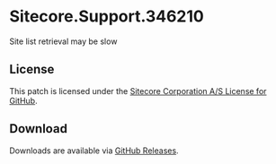# Sitecore.Support.346210
Site list retrieval may be slow

## License  
This patch is licensed under the [Sitecore Corporation A/S License for GitHub](https://github.com/sitecoresupport/Sitecore.Support.346210/blob/master/LICENSE).  

## Download  
Downloads are available via [GitHub Releases](https://github.com/sitecoresupport/Sitecore.Support.346210/releases).  
